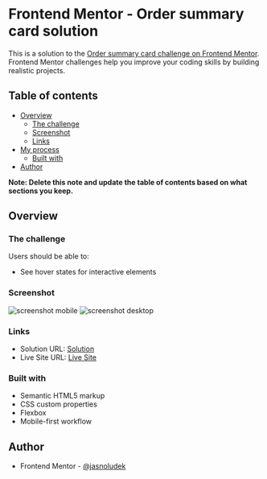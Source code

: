 # Frontend Mentor - Order summary card solution

This is a solution to the [Order summary card challenge on Frontend Mentor](https://www.frontendmentor.io/challenges/order-summary-component-QlPmajDUj). Frontend Mentor challenges help you improve your coding skills by building realistic projects. 

## Table of contents

- [Overview](#overview)
  - [The challenge](#the-challenge)
  - [Screenshot](#screenshot)
  - [Links](#links)
- [My process](#my-process)
  - [Built with](#built-with)
- [Author](#author)

**Note: Delete this note and update the table of contents based on what sections you keep.**

## Overview

### The challenge

Users should be able to:

- See hover states for interactive elements

### Screenshot

![screenshot mobile](.images/order-summary-screenshot-mobile.jpg)
![screenshot desktop](.images/order-summary-screenshot-desktop.jpg)

### Links

- Solution URL: [Solution](https://www.frontendmentor.io/solutions/order-summary-component-1X5nLdTAWA)
- Live Site URL: [Live Site](https://jasnoludek.github.io/order-summary-component-main/)

### Built with

- Semantic HTML5 markup
- CSS custom properties
- Flexbox
- Mobile-first workflow

## Author

- Frontend Mentor - [@jasnoludek](https://www.frontendmentor.io/profile/jasnoludek)



